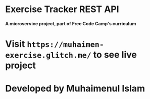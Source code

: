 # Exercise Tracker REST API

#### A microservice project, part of Free Code Camp's curriculum

# Visit `https://muhaimen-exercise.glitch.me/` to see live project
# Developed by Muhaimenul Islam


